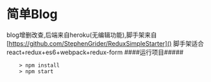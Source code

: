 # 简单Blog
blog增删改查,后端来自heroku(无编辑功能),脚手架来自 [https://github.com/StephenGrider/ReduxSimpleStarter]()
脚手架适合react+redux+es6+webpack+redux-form
####运行项目#####
```
	> npm install
	> npm start
```

